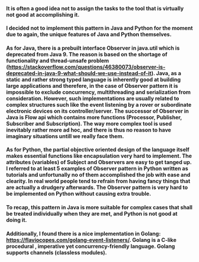#### It is often a good idea not to assign the tasks to the tool that is virtually not good at accomplishing it.

#### I decided not to implement this pattern in Java and Python for the moment due to again, the unique features of Java and Python themselves.

#### As for Java, there is a prebuilt interface Observer in java.util which is deprecated from Java 9. The reason is based on the shortage of functionality and thread-unsafe problem (https://stackoverflow.com/questions/46380073/observer-is-deprecated-in-java-9-what-should-we-use-instead-of-it). Java, as a static and rather strong typed language is inherently good at building large applications and therefere, in the case of Observer pattern it is impossible to exclude concurrency, multithreading and serialization from consideration. However, such implementations are usually related to complex structures such like the event listening by a rover or subordinate electronic devices on its controller/server. The successor of Observer in Java is Flow api which contains more functions (Processor, Publisher, Subscriber and Subscription). The way more complex tool is used inevitably rather more ad hoc, and there is thus no reason to have imaginary situations untill we really face them.

#### As for Python, the partial objective oriented design of the language itself makes essential functions like encapsulation very hard to implement. The attributes (variables) of Subject and Observers are easy to get tanged up. I referred to at least 5 examples of Observer pattern in Python written as tutorials and unfortunally no of them accomplished the job with ease and clearity. In real world people tend to refrain from having fancy things that are actually a drudgery afterwards. The Observer pattern is very hard to be implemented on Python without causing extra trouble.

#### To recap, this pattern in Java is more suitable for complex cases that shall be treated individually when they are met, and Python is not good at doing it.

#### Additionally, I found there is a nice implementation in Golang: https://flaviocopes.com/golang-event-listeners/. Golang is a C-like procedural , imperative yet concurrency-friendly language. Golang supports channels (classless modules). 
